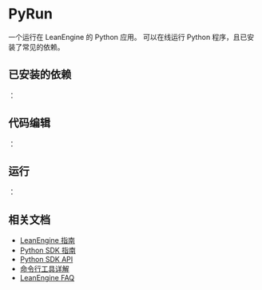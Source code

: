 # PyRun

一个运行在 LeanEngine 的 Python 应用。
可以在线运行 Python 程序，且已安装了常见的依赖。

## 已安装的依赖

：

## 代码编辑
：

## 运行

：


## 相关文档

* [LeanEngine 指南](https://leancloud.cn/docs/leanengine_guide.html)
* [Python SDK 指南](https://leancloud.cn/docs/python_guide.html)
* [Python SDK API](https://leancloud.cn/docs/api/python/index.html)
* [命令行工具详解](https://leancloud.cn/docs/cloud_code_commandline.html)
* [LeanEngine FAQ](https://leancloud.cn/docs/cloud_code_faq.html)
